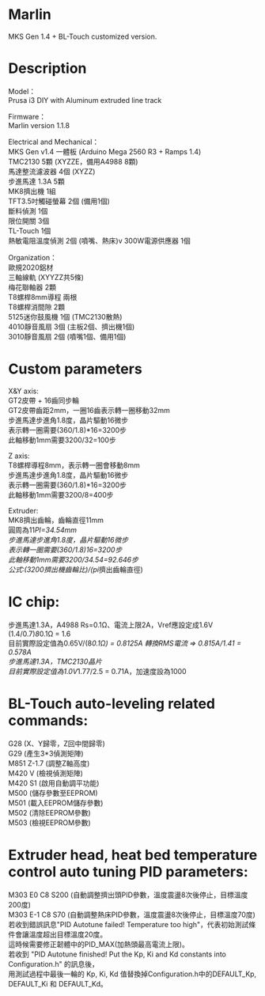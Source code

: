 # Marlin
MKS Gen 1.4 + BL-Touch customized version.

# Description
Model：<br/>
Prusa i3 DIY with Aluminum extruded line track

Firmware：<br/>
Marlin version 1.1.8

Electrical and Mechanical：<br/>
MKS Gen v1.4 一體板 (Arduino Mega 2560 R3 + Ramps 1.4)<br/>
TMC2130 5顆 (XYZZE，備用A4988 8顆)<br/>
馬達整流濾波器 4個 (XYZZ)<br/>
步進馬達 1.3A 5顆<br/>
MK8擠出機 1組<br/>
TFT3.5吋觸碰螢幕 2個 (備用1個)<br/>
斷料偵測 1個<br/>
限位開關 3個<br/>
TL-Touch 1個<br/>
熱敏電阻溫度偵測 2個 (噴嘴、熱床)v
300W電源供應器 1個<br/>

Organization：<br/>
歐規2020鋁材<br/>
三軸線軌 (XYYZZ共5條)<br/>
梅花聯軸器 2顆<br/>
T8螺桿8mm導程 兩根<br/>
T8螺桿消間隙 2顆<br/>
5125迷你鼓風機 1個 (TMC2130散熱)<br/>
4010靜音風扇 3個 (主板2個、擠出機1個)<br/>
3010靜音風扇 2個 (噴嘴1個、備用1個)<br/>

# Custom parameters
X&Y axis:<br/>
GT2皮帶 + 16齒同步輪<br/>
GT2皮帶齒距2mm，一圈16齒表示轉一圈移動32mm<br/>
步進馬達步進角1.8度，晶片驅動16微步<br/>
表示轉一圈需要(360/1.8)*16=3200步<br/>
此軸移動1mm需要3200/32=100步<br/>

Z axis:<br/>
T8螺桿導程8mm，表示轉一圈會移動8mm<br/>
步進馬達步進角1.8度，晶片驅動16微步<br/>
表示轉一圈需要(360/1.8)*16=3200步<br/>
此軸移動1mm需要3200/8=400步<br/>

Extruder:<br/>
MK8擠出齒輪，齒輪直徑11mm<br/>
圓周為11*PI=34.54mm<br/>
步進馬達步進角1.8度，晶片驅動16微步<br/>
表示轉一圈需要(360/1.8)*16=3200步<br/>
此軸移動1mm需要3200/34.54=92.646步<br/>
公式:(3200*擠出機齒輪比)/(pi*擠出齒輪直徑)<br/>

# IC chip:<br/>
步進馬達1.3A，A4988 Rs=0.1Ω、電流上限2A，Vref應設定成1.6V<br/>
(1.4/0.7)*8*0.1Ω = 1.6<br/>
目前實際設定值為0.65V/(8*0.1Ω) = 0.8125A 轉換RMS電流 => 0.815A/1.41 = 0.578A<br/>
步進馬達1.3A，TMC2130晶片<br/>
目前實際設定值為1.0V*1.77/2.5 = 0.71A，加速度設為1000<br/>

# BL-Touch auto-leveling related commands:<br/>
G28 (X、Y歸零，Z回中間歸零)<br/>
G29 (產生3*3偵測矩陣)<br/>
M851 Z-1.7 (調整Z軸高度)<br/>
M420 V (檢視偵測矩陣)<br/>
M420 S1 (啟用自動調平功能)<br/>
M500 (儲存參數至EEPROM)<br/>
M501 (載入EEPROM儲存參數)<br/>
M502 (清除EEPROM參數)<br/>
M503 (檢視EEPROM參數)<br/>

# Extruder head, heat bed temperature control auto tuning PID parameters:<br/>
M303 E0 C8 S200 (自動調整擠出頭PID參數，溫度震盪8次後停止，目標溫度200度)<br/>
M303 E-1 C8 S70 (自動調整熱床PID參數，溫度震盪8次後停止，目標溫度70度)<br/>
若收到錯誤訊息"PID Autotune failed! Temperature too high"，代表初始測試條件會讓溫度超出目標溫度20度。<br/>
這時候需要修正韌體中的PID_MAX(加熱頭最高電流上限)。<br/>
若收到 "PID Autotune finished! Put the Kp, Ki and Kd constants into Configuration.h" 的訊息後，<br/>
用測試過程中最後一輪的 Kp, Ki, Kd 值替換掉Configuration.h中的DEFAULT_Kp, DEFAULT_Ki 和 DEFAULT_Kd。<br/>
